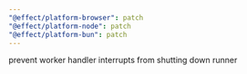 ```yaml
---
"@effect/platform-browser": patch
"@effect/platform-node": patch
"@effect/platform-bun": patch
---
```


prevent worker handler interrupts from shutting down runner
